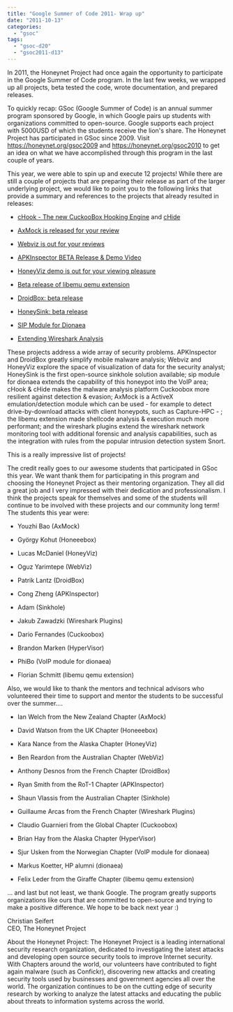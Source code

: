 ```yaml
---
title: "Google Summer of Code 2011- Wrap up"
date: "2011-10-13"
categories: 
  - "gsoc"
tags: 
  - "gsoc-d20"
  - "gsoc2011-d13"
---
```


In 2011, the Honeynet Project had once again the opportunity to participate in the Google Summer of Code program. In the last few weeks, we wrapped up all projects, beta tested the code, wrote documentation, and prepared releases.  
  
To quickly recap: GSoc (Google Summer of Code) is an annual summer program sponsored by Google, in which Google pairs up students with organizations committed to open-source. Google supports each project with 5000USD of which the students receive the lion's share. The Honeynet Project has participated in GSoc since 2009. Visit https://honeynet.org/gsoc2009 and https://honeynet.org/gsoc2010 to get an idea on what we have accomplished through this program in the last couple of years.  
  
This year, we were able to spin up and execute 12 projects! While there are still a couple of projects that are preparing their release as part of the larger underlying project, we would like to point you to the following links that provide a summary and references to the projects that already resulted in releases:  
  

  
- [cHook - The new CuckooBox Hooking Engine](https://honeynet.org/node/755) and [cHide](https://honeynet.org/node/772)
  
- [AxMock is released for your review](https://honeynet.org/node/759)
  
- [Webviz is out for your reviews](https://honeynet.org/node/758)
  
- [APKInspector BETA Release & Demo Video](https://honeynet.org/node/761)
  
- [HoneyViz demo is out for your viewing pleasure](https://honeynet.org/node/763)
  
- [Beta release of libemu qemu extension](https://honeynet.org/node/765)
  
- [DroidBox: beta release](https://honeynet.org/node/771)
  
- [HoneySink: beta release](https://honeynet.org/node/773)
  
- [SIP Module for Dionaea](https://honeynet.org/node/776)
  
- [Extending Wireshark Analysis](https://honeynet.org/node/716)
  

  
  
These projects address a wide array of security problems. APKInspector and DroidBox greatly simplify mobile malware analysis; Webviz and HoneyViz explore the space of visualization of data for the security analyst; HoneySink is the first open-source sinkhole solution available; sip module for dionaea extends the capability of this honeypot into the VoIP area; cHook & cHide makes the malware analysis platform Cuckoobox more resilient against detection & evasion; AxMock is a ActiveX emulation/detection module which can be used - for example to detect drive-by-download attacks with client honeypots, such as Capture-HPC - ; the libemu extension made shellcode analysis & execution much more performant; and the wireshark plugins extend the wireshark network monitoring tool with additional forensic and analysis capabilities, such as the integration with rules from the popular intrusion detection system Snort.  
  
This is a really impressive list of projects!  
  
The credit really goes to our awesome students that participated in GSoc this year. We want thank them for participating in this program and choosing the Honeynet Project as their mentoring organization. They all did a great job and I very impressed with their dedication and professionalism. I think the projects speak for themselves and some of the students will continue to be involved with these projects and our community long term! The students this year were:  

  
- Youzhi Bao (AxMock)
  
- György Kohut (Honeeebox)
  
- Lucas McDaniel (HoneyViz)
  
- Oguz Yarimtepe (WebViz)
  
- Patrik Lantz (DroidBox)
  
- Cong Zheng (APKInspector)
  
- Adam (Sinkhole)
  
- Jakub Zawadzki (Wireshark Plugins)
  
- Dario Fernandes (Cuckoobox)
  
- Brandon Marken (HyperVisor)
  
- PhiBo (VoIP module for dionaea)
  
- Florian Schmitt (libemu qemu extension)
  

  
  
Also, we would like to thank the mentors and technical advisors who volunteered their time to support and mentor the students to be successful over the summer....  
  

  
- Ian Welch from the New Zealand Chapter (AxMock)
  
- David Watson from the UK Chapter (Honeeebox)
  
- Kara Nance from the Alaska Chapter (HoneyViz)
  
- Ben Reardon from the Australian Chapter (WebViz)
  
- Anthony Desnos from the French Chapter (DroidBox)
  
- Ryan Smith from the RoT-1 Chapter (APKInspector)
  
- Shaun Vlassis from the Australian Chapter (Sinkhole)
  
- Guillaume Arcas from the French Chapter (Wireshark Plugins)
  
- Claudio Guarnieri from the Global Chapter (Cuckoobox)
  
- Brian Hay from the Alaska Chapter (HyperVisor)
  
- Sjur Usken from the Norwegian Chapter (VoIP module for dionaea)
  
- Markus Koetter, HP alumni (dionaea)
  
- Felix Leder from the Giraffe Chapter (libemu qemu extension)
  

  
  
... and last but not least, we thank Google. The program greatly supports organizations like ours that are committed to open-source and trying to make a positive difference. We hope to be back next year :)  
  
Christian Seifert  
CEO, The Honeynet Project  
  
  
  
About the Honeynet Project: The Honeynet Project is a leading international security research organization, dedicated to investigating the latest attacks and developing open source security tools to improve Internet security. With Chapters around the world, our volunteers have contributed to fight again malware (such as Confickr), discovering new attacks and creating security tools used by businesses and government agencies all over the world. The organization continues to be on the cutting edge of security research by working to analyze the latest attacks and educating the public about threats to information systems across the world.
